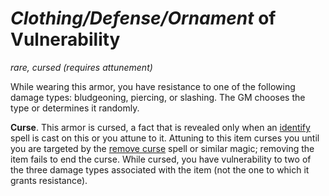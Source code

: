 # *Clothing/Defense/Ornament* of Vulnerability
*rare, cursed (requires attunement)*

While wearing this armor, you have resistance to one of the following damage types: bludgeoning, piercing, or slashing. The GM chooses the type or determines it randomly.

**Curse**. This armor is cursed, a fact that is revealed only when an [identify](../Spells/identify.md) spell is cast on this or you attune to it. Attuning to this item curses you until you are targeted by the [remove curse](../Spells/remove-curse.md) spell or similar magic; removing the item fails to end the curse. While cursed, you have vulnerability to two of the three damage types associated with the item (not the one to which it grants resistance).
